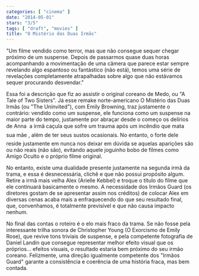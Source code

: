 ```yaml
---
categories: [ "cinema" ]
date: "2014-05-01"
stars: "3/5"
tags: [ "draft", "movies" ]
title: "O Mistério das Duas Irmãs"
---
```

"Um filme vendido como terror, mas que não consegue sequer chegar
próximo de um suspense. Depois de passarmos quase duas horas acompanhando
a movimentação de uma câmera que parece estar sempre revelando algo
espantoso ou fantástico (não está), temos uma série de revelações
completamente atrapalhadas sobre algo que não estávamos sequer
procurando desvendar."

Essa foi a descrição que fiz ao assistir o original coreano de Medo,
ou "A Tale of Two Sisters". Já esse remake norte-americano O Mistério
das Duas Irmãs (ou "The Uninvited"), com Emily Browning, traz justamente
o contrário: vendido como um suspense, ele funciona como um suspense na
maior parte do tempo, justamente por abraçar desde o começo os delírios
de Anna  a irmã caçula que sofre um trauma após um incêndio que
mata sua mãe , além de ter seus sustos ocasionais. No entanto, o
forte dele reside justamente em nunca nos deixar em dúvida se aquelas
aparições são ou não reais (não são), evitando aquele joguinho
bobo de filmes como Amigo Oculto e o próprio filme original.

No entanto, existe uma dualidade presente justamente na segunda irmã
da trama, e essa é desnecessária, clichê e que não possui propósito
algum. Retire a irmã mais velha Alex (Arielle Kebbel) e troque o título
do filme que ele continuará basicamente o mesmo. A necessidade dos
Irmãos Guard (os diretores gostam de se apresentar assim nos créditos)
de colocar Alex em diversas cenas acaba mais a enfraquecendo do que seu
resultado final, que, convenhamos, é totalmente previsível e que não
causa impacto nenhum.

No final das contas o roteiro é o elo mais fraco da trama. Se não
fosse pela interessante trilha sonora de Christopher Young (O Exorcismo
de Emily Rose), que revive tons triviais de suspense, e pela competente
fotografia de Daniel Landin que consegue representar melhor efeito visual
que os próprios... efeitos visuais, o resultado estaria bem próximo do
seu irmão coreano. Felizmente, uma direção igualmente competente dos
"Irmãos Guard" garante a consistência e coerência de uma história
fraca, mas bem contada.
